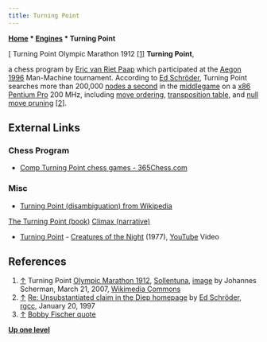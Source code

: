 ```yaml
---
title: Turning Point
---
```

**[Home](Home "Home") \* [Engines](Engines "Engines") \* Turning Point**



[ Turning Point Olympic Marathon 1912 <a id="cite-note-1" href="#cite-ref-1">[1]</a>
**Turning Point**,  

a chess program by [Eric van Riet Paap](Eric_van_Riet_Paap "Eric van Riet Paap") which participated at the [Aegon 1996](Aegon_1996 "Aegon 1996") Man-Machine tournament. 
According to [Ed Schröder](Ed_Schroder "Ed Schroder"), Turning Point searches more than 200,000 [nodes a second](Nodes_per_Second "Nodes per Second") in the [middlegame](Middlegame "Middlegame") on a [x86](X86 "X86") [Pentium Pro](https://en.wikipedia.org/wiki/Pentium_Pro) 200 MHz, including [move ordering](Move_Ordering "Move Ordering"), [transposition table](Transposition_Table "Transposition Table"), and [null move pruning](Null_Move_Pruning "Null Move Pruning")
<a id="cite-note-2" href="#cite-ref-2">[2]</a>.



## External Links


### Chess Program


* [Comp Turning Point chess games - 365Chess.com](https://www.365chess.com/players/Comp_Turning_Point)


### Misc


* [Turning Point (disambiguation) from Wikipedia](https://en.wikipedia.org/wiki/Turning_Point)


 [The Turning Point (book)](https://en.wikipedia.org/wiki/The_Turning_Point_%28book%29)
 [Climax (narrative)](https://en.wikipedia.org/wiki/Climax_%28narrative%29)
* [Turning Point](Category:Turning_Point "Category:Turning Point") - [Creatures of the Night](http://www.progarchives.com/album.asp?id=25007) (1977), [YouTube](https://en.wikipedia.org/wiki/YouTube) Video


 
## References


 1. <a id="cite-ref-1" href="#cite-note-1">↑</a> Turning Point [Olympic Marathon 1912](https://en.wikipedia.org/wiki/Athletics_at_the_1912_Summer_Olympics_%E2%80%93_Men%27s_marathon), [Sollentuna](https://en.wikipedia.org/wiki/Sollentuna_Municipality), [image](https://commons.wikimedia.org/wiki/File:Olympic_marathon_1912_turnpoint.JPG) by Johannes Scherman, March 21, 2007, [Wikimedia Commons](https://en.wikipedia.org/wiki/Wikimedia_Commons) 
2. <a id="cite-ref-2" href="#cite-note-2">↑</a> [Re: Unsubstantiated claim in the Diep homepage](https://groups.google.com/g/rec.games.chess.computer/c/EecO487Gx18/m/qLYOs7ZY0VAJ) by [Ed Schröder](Ed_Schroder "Ed Schroder"), [rgcc](Computer_Chess_Forums "Computer Chess Forums"), January 20, 1997
3. <a id="cite-ref-3" href="#cite-note-3">↑</a> [Bobby Fischer quote](https://www.azquotes.com/quote/615926)

**[Up one level](Engines "Engines")**







 
